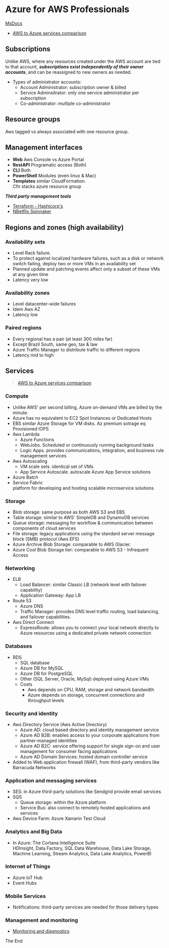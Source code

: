 # Azure for AWS Professionals
[MsDocs](https://docs.microsoft.com/en-us/azure/architecture/aws-professional/)

* [AWS to Azure services comparison](https://docs.microsoft.com/en-us/azure/architecture/aws-professional/services)

## Subscriptions

Unlike AWS, where any resources created under the AWS account are tied to that account, ***subscriptions exist independently of their owner accounts***, and can be reassigned to new owners as needed.

- Types of administrator accounts:
  * Account Administrator: subscription owner & billed
  * Service Adminsitrator: only one service administrator per subscription
  * Co-administrator: multiple co-administrator 

## Resource groups

Aws tagged vs always associated with one resource group.

## Management interfaces

* **Web** Aws Console vs Azure Portal
* **RestAPI** Programatic access (Both)
* **CLI** Both
* **PowerShell** Modules (even linux & Mac)
* **Templates** similar CloudFormation.  
  Cfn stacks azure resource group

***Third party management tools***  
- [Terraform - Hashicorp's](https://www.terraform.io/docs/providers/azurerm/)
- [NBetflix Spinnaker](https://www.spinnaker.io/)

## Regions and zones (high availability)

### Availability sets
* Level Rack failure.  
* To protect against localized hardware failures, such as a disk or network switch failing, deploy two or more VMs in an availability set
* Planned update and patching events affect only a subset of these VMs at any given time
* Latency very low

### Availability zones
* Level datacenter-wide failures
* Idem Aws AZ
* Latency low

### Paired regions
* Every regional has a pair (at least 300 miles far)
* Except Brazil South, same geo, tax & law
* Azure Traffic Manager to distribute traffic to different regions
* Latency mid to high

## Services

> [AWS to Azure services comparison](https://docs.microsoft.com/en-us/azure/architecture/aws-professional/services)

### Compute
* Unlike AWS' per second billing, Azure on-demand VMs are billed by the minute.
* Azure has no equivalent to EC2 Spot Instances or Dedicated Hosts
* EBS similar Azure Storage for VM disks. Az premium sotrage eq Provisioned IOPS
* Aws Lambda 
  - Azure Functions
  - WebJobs. Scheduled or continuously running background tasks
  - Logic Apps. provides communications, integration, and business rule management services
* Aws Autoscaling
  - VM scale sets. identical set of VMs
  - App Service Autoscale. autoscale Azure App Service solutions
* Azure Batch
* Service Fabric  
  platform for developing and hosting scalable microservice solutions

### Storage
* Blob storage: same purpose as both AWS S3 and EBS
* Table storage: similar to AWS' SimpleDB and DynamoDB services
* Queue storage: messaging for workflow & communication between components of cloud services
* File storage: legacy applications using the standard server message block (SMB) protocol (Aws EFS)
* Azure Archive Blob Storage: comparable to AWS Glacier.
* Azure Cool Blob Storage tier: comparable to AWS S3 - Infrequent Access

### Networking
* ELB
  - Load Balancer: similar Classic LB (network level with failover capability)
  - Application Gateway: App LB
* Route 53
  - Azure DNS
  - Traffic Manager: provides DNS level traffic routing, load balancing, and failover capabilities.
* Aws Direct Connect
  - ExpressRoute: allows you to connect your local network directly to Azure resources using a dedicated private network connection

### Databases
* RDS
  - SQL database
  - Azure DB for MySQL
  - Azure DB for PostgreSQL
  - Other (SQL Server, Oracle, MySql) deployed using Azure VMs
  - Costs
    * Aws depends on CPU, RAM, storage and network bandwidth
	* Azure depends on storage, concurrent connections and throughput levels

### Security and identity
* Aws Directory Service (Aws Active Directory)
  - Azure AD: cloud based directory and identity management service
  - Azure AD B2B: enables access to your corporate applications from partner-managed identities
  - Azure AD B2C: service offering support for single sign-on and user management for consumer facing applications
  - Azure AD Domain Services: hosted domain controller service
* Added to Web application firewall (WAF), from third-party vendors like Barracuda Networks

### Application and messaging services
* SES: in Azure third-party solutions like Sendgrid provide email services
* SQS
  - Queue storage: within the Azure platform
  - Service Bus: also connect to remotely hosted applications and services
* Aws Device Farm: Azure Xamarin Test Cloud

### Analytics and Big Data
* In Azure: The Cortana Intelligence Suite  
  HDInsight, Data Factory, SQL Data Warehouse, Data Lake Storage, Machine Learning, Stream Analytics, Data Lake Analytics, PowerBI

### Internet of Things
* Azure IoT Hub
* Event Hubs

### Mobile Services
* Notifications: third-party services are needed for those delivery types

### Management and monitoring
* [Monitoring and diagnostics](https://docs.microsoft.com/en-us/azure/architecture/best-practices/monitoring)

The End